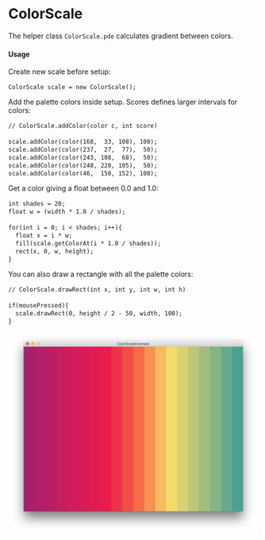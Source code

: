 # ColorScale

The helper class `ColorScale.pde` calculates gradient between colors.

#### Usage

Create new scale before setup:

    ColorScale scale = new ColorScale();

Add the palette colors inside setup. Scores defines larger intervals for colors:

    // ColorScale.addColor(color c, int score)
    
    scale.addColor(color(168,  33, 108), 100);
    scale.addColor(color(237,  27,  77),  50);
    scale.addColor(color(243, 108,  68),  50);
    scale.addColor(color(248, 220, 105),  50);
    scale.addColor(color(46,  150, 152), 100);

Get a color giving a float between 0.0 and 1.0:

    int shades = 20;
    float w = (width * 1.0 / shades);
    
    for(int i = 0; i < shades; i++){
      float x = i * w;
      fill(scale.getColorAt(i * 1.0 / shades));
      rect(x, 0, w, height);
    }
    
You can also draw a rectangle with all the palette colors:

    // ColorScale.drawRect(int x, int y, int w, int h)
    
    if(mousePressed){
      scale.drawRect(0, height / 2 - 50, width, 100);
    }

![](_thumb_color_scale.png)

